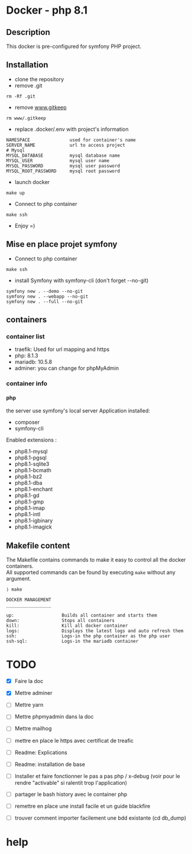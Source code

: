 # Docker - php 8.1
## Description

This docker is pre-configured for symfony PHP project.

## Installation

- clone the repository
- remove .git
```shell
rm -Rf .git
```
- remove www.gitkeep
```shell
rm www/.gitkeep
```
- replace .docker/.env with project's information
```
NAMESPACE               used for container's name
SERVER_NAME             url to access project
# Mysql
MYSQL_DATABASE          mysql database name
MYSQL_USER              mysql user name
MYSQL_PASSWORD          mysql user password
MYSQL_ROOT_PASSWORD     mysql root password
```
- launch docker
```shell
make up
```
- Connect to php container
```shell
make ssh
```
- Enjoy =)

## Mise en place projet symfony
- Connect to php container
```shell
make ssh
```
- install Symfony with symfony-cli (don't forget --no-git)
```shell
symfony new . --demo --no-git
symfony new . --webapp --no-git
symfony new . --full --no-git
```

## containers

### container list
- traefik: Used for url mapping and https
- php: 8.1.3
- mariadb: 10.5.8
- adminer: you can change for phpMyAdmin

### container info
#### php

the server use symfony's local server
Application installed:
- composer
- symfony-cli

Enabled extensions :
- php8.1-mysql
- php8.1-pgsql
- php8.1-sqlite3
- php8.1-bcmath
- php8.1-bz2
- php8.1-dba
- php8.1-enchant
- php8.1-gd
- php8.1-gmp 
- php8.1-imap
- php8.1-intl
- php8.1-igbinary
- php8.1-imagick

## Makefile content

The Makefile contains commands to make it easy to control all the docker containers.  
All supported commands can be found by executing `make` without any argument.

```
⟩ make 

DOCKER MANAGEMENT
_________________

up:                  Builds all container and starts them
down:                Stops all containers
kill:                Kill all docker container
logs:                Displays the latest logs and auto refresh them
ssh:                 Logs-in the php container as the php user
ssh-sql:             Logs-in the mariadb container

```


# TODO
- [X] Faire la doc
- [x] Mettre adminer
- [ ] Mettre yarn
- [ ] Mettre phpmyadmin dans la doc
- [ ] Mettre mailhog
- [ ] mettre en place le https avec certificat de treafic
- [ ] Readme: Explications
- [ ] Readme: installation de base
- [ ] Installer et faire fonctionner le pas a pas php / x-debug (voir pour le rendre "activable" si ralentit trop l'application)
- [ ] partager le bash history avec le container php
- [ ] remettre en place une install facile et un guide blackfire

- [ ] trouver comment importer facilement une bdd existante (cd db_dump)


# help

